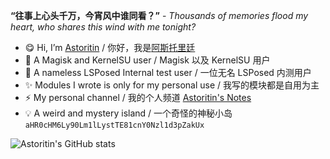 **“往事上心头千万，今宵风中谁同看？”** - *Thousands of memories flood my heart, who shares this wind with me tonight?*
- 😋 Hi, I’m [Astoritin](https://github.com/Astoritin) / 你好，我是[阿斯托里廷](https://github.com/Astoritin)
- 🌱 A Magisk and KernelSU user / Magisk 以及 KernelSU 用户
- 🎉 A nameless LSPosed Internal test user / 一位无名 LSPosed 内测用户
- ✨ Modules I wrote is only for my personal use / 我写的模块都是自用为主
- ⚡ My personal channel / 我的个人频道 [Astoritin's Notes](https://t.me/astoritinn)
- 💡 A weird and mystery island / 一个奇怪的神秘小岛 `aHR0cHM6Ly90Lm1lLystTE81cnY0Nzl1d3pZakUx`


![Astoritin's GitHub stats](https://github-readme-stats.vercel.app/api?username=Astoritin&show_icons=true)
